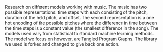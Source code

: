 Research on different models working with music. The music has two possible representations: time steps with each consisting of the pitch, duration of the held pitch, and offset. The second representation is a one hot encoding of the possible pitches where the difference in time between the time steps is a constant value (the smallest difference in the song). The models used vary from statistical to standard machine learning methods. The model we focus on however, are Tangled Program Graphs. The library we used is forked and changed to give back one action.
